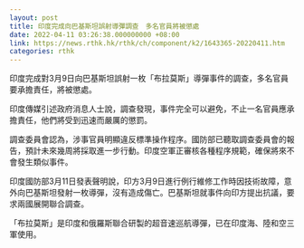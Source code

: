 ```yaml
---
layout: post
title: 印度完成向巴基斯坦誤射導彈調查　多名官員將被懲處
date: 2022-04-11 03:26:38.000000000 +08:00
link: https://news.rthk.hk/rthk/ch/component/k2/1643365-20220411.htm
categories: rthk
---
```


印度完成對3月9日向巴基斯坦誤射一枚「布拉莫斯」導彈事件的調查，多名官員要承擔責任，將被懲處。

印度傳媒引述政府消息人士說，調查發現，事件完全可以避免，不止一名官員應承擔責任，他們將受到迅速而嚴厲的懲罰。

調查委員會認為，涉事官員明顯違反標準操作程序。國防部已聽取調查委員會的報告，預計未來幾周將採取進一步行動。印度空軍正審核各種程序規範，確保將來不會發生類似事件。

印度國防部3月11日發表聲明說，印方3月9日進行例行維修工作時因技術故障，意外向巴基斯坦發射一枚導彈，沒有造成傷亡。巴基斯坦就事件向印方提出抗議，要求兩國展開聯合調查。

「布拉莫斯」是印度和俄羅斯聯合研製的超音速巡航導彈，已在印度海、陸和空三軍使用。
